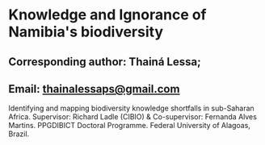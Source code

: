 # Knowledge and Ignorance of Namibia&#39;s biodiversity
## Corresponding author: Thainá Lessa;
## Email: thainalessaps@gmail.com

Identifying and mapping biodiversity knowledge shortfalls in sub-Saharan Africa. Supervisor: Richard Ladle (CIBIO) & Co-supervisor: Fernanda Alves Martins. PPGDIBICT Doctoral Programme. Federal University of Alagoas, Brazil.
